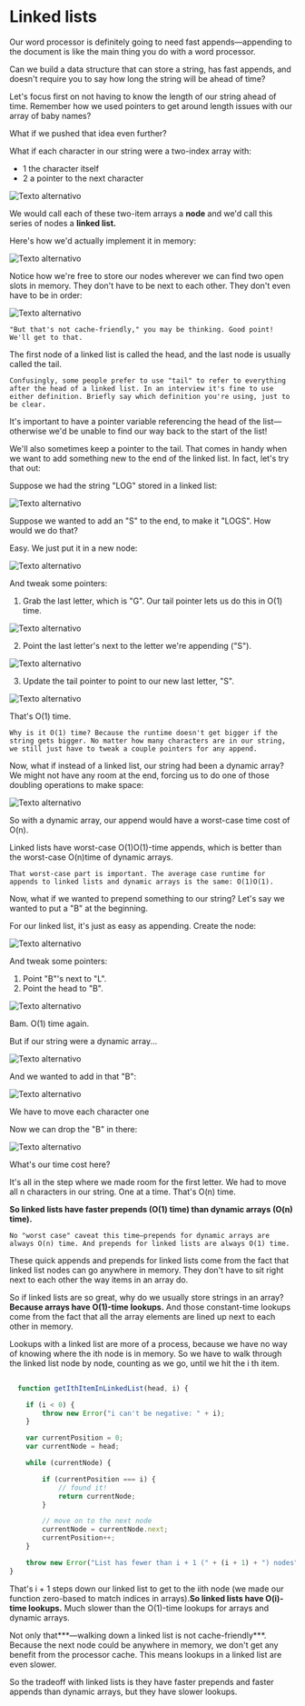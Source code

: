 # Linked lists


Our word processor is definitely going to need fast appends—appending to the document is like the main thing you do with a word processor.

Can we build a data structure that can store a string, has fast appends, and doesn't require you to say how long the string will be ahead of time?

Let's focus first on not having to know the length of our string ahead of time. Remember how we used pointers to get around length issues with our array of baby names?

What if we pushed that idea even further?


What if each character in our string were a two-index array with:

- 1 the character itself
- 2 a pointer to the next character

![Texto alternativo](img/31.jpg)

We would call each of these two-item arrays a **node** and we'd call this series of nodes a **linked list.**

Here's how we'd actually implement it in memory:

![Texto alternativo](img/32.jpg)

Notice how we're free to store our nodes wherever we can find two open slots in memory. They don't have to be next to each other. They don't even have to be in order:

![Texto alternativo](img/33.jpg)

~~~
"But that's not cache-friendly," you may be thinking. Good point! We'll get to that.
~~~

The first node of a linked list is called the head, and the last node is usually called the tail.

~~~
Confusingly, some people prefer to use "tail" to refer to everything after the head of a linked list. In an interview it's fine to use either definition. Briefly say which definition you're using, just to be clear.
~~~

It's important to have a pointer variable referencing the head of the list—otherwise we'd be unable to find our way back to the start of the list!

We'll also sometimes keep a pointer to the tail. That comes in handy when we want to add something new to the end of the linked list. In fact, let's try that out:

Suppose we had the string "LOG" stored in a linked list:

![Texto alternativo](img/34.jpg)

Suppose we wanted to add an "S" to the end, to make it "LOGS". How would we do that?

Easy. We just put it in a new node:

![Texto alternativo](img/35.jpg)

And tweak some pointers:

1. Grab the last letter, which is "G". Our tail pointer lets us do this in O(1) time.

![Texto alternativo](img/36.jpg)

2. Point the last letter's next to the letter we're appending ("S").

![Texto alternativo](img/37.jpg)

3. Update the tail pointer to point to our new last letter, "S".

![Texto alternativo](img/38.jpg)

That's O(1) time.

~~~
Why is it O(1) time? Because the runtime doesn't get bigger if the string gets bigger. No matter how many characters are in our string, we still just have to tweak a couple pointers for any append.
~~~

Now, what if instead of a linked list, our string had been a dynamic array? We might not have any room at the end, forcing us to do one of those doubling operations to make space:

![Texto alternativo](img/39.jpg)

So with a dynamic array, our append would have a worst-case time cost of O(n).

Linked lists have worst-case O(1)O(1)-time appends, which is better than the worst-case O(n)time of dynamic arrays.

~~~
That worst-case part is important. The average case runtime for appends to linked lists and dynamic arrays is the same: O(1)O(1).
~~~

Now, what if we wanted to prepend something to our string? Let's say we wanted to put a "B" at the beginning.

For our linked list, it's just as easy as appending. Create the node:

![Texto alternativo](img/40.jpg)

And tweak some pointers:

1. Point "B"'s next to "L".
2. Point the head to "B".

![Texto alternativo](img/41.jpg)

Bam. O(1) time again.

But if our string were a dynamic array...

![Texto alternativo](img/42.jpg)

And we wanted to add in that "B":

![Texto alternativo](img/43.jpg)

We have to move each character one 

Now we can drop the "B" in there:

![Texto alternativo](img/45.jpg)

What's our time cost here?

It's all in the step where we made room for the first letter. We had to move all n characters in our string. One at a time. That's O(n) time.

**So linked lists have faster prepends (O(1) time) than dynamic arrays (O(n) time).**

~~~
No "worst case" caveat this time—prepends for dynamic arrays are always O(n) time. And prepends for linked lists are always O(1) time.
~~~

These quick appends and prepends for linked lists come from the fact that linked list nodes can go anywhere in memory. They don't have to sit right next to each other the way items in an array do.

So if linked lists are so great, why do we usually store strings in an array? **Because arrays have O(1)-time lookups.** And those constant-time lookups come from the fact that all the array elements are lined up next to each other in memory.

Lookups with a linked list are more of a process, because we have no way of knowing where the ith node is in memory. So we have to walk through the linked list node by node, counting as we go, until we hit the i th item.

```js
  
  function getIthItemInLinkedList(head, i) {

    if (i < 0) {
        throw new Error("i can't be negative: " + i);
    }

    var currentPosition = 0;
    var currentNode = head;

    while (currentNode) {

        if (currentPosition === i) {
            // found it!
            return currentNode;
        }

        // move on to the next node
        currentNode = currentNode.next;
        currentPosition++;
    }

    throw new Error("List has fewer than i + 1 (" + (i + 1) + ") nodes");
}
```

That's i + 1 steps down our linked list to get to the iith node (we made our function zero-based to match indices in arrays).**So linked lists have O(i)-time lookups.** Much slower than the O(1)-time lookups for arrays and dynamic arrays.

Not only that***—walking down a linked list is not cache-friendly***. Because the next node could be anywhere in memory, we don't get any benefit from the processor cache. This means lookups in a linked list are even slower.

So the tradeoff with linked lists is they have faster prepends and faster appends than dynamic arrays, but they have slower lookups.